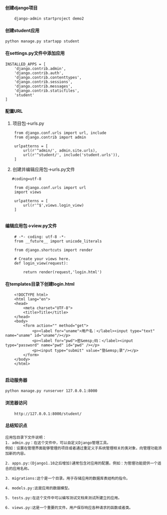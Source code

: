 #### 创建django项目 ####
```
    django-admin startproject demo2
```
    
#### 创建student应用 ####
```
python manage.py startapp student

```

#### 在settings.py文件中添加应用 ####
```
INSTALLED_APPS = [
    'django.contrib.admin',
    'django.contrib.auth',
    'django.contrib.contenttypes',
    'django.contrib.sessions',
    'django.contrib.messages',
    'django.contrib.staticfiles',
    'student'
]

```

#### 配置URL ####
1. 项目包->urls.py
```
    from django.conf.urls import url, include
    from django.contrib import admin
    
    urlpatterns = [
        url(r'^admin/', admin.site.urls),
        url(r'^student/', include('student.urls')),
    ]

```

2. 创建并编辑应用包->urls.py文件
```
   #coding=utf-8

    from django.conf.urls import url
    import views
    
    urlpatterns = [
        url(r'^$',views.login_view)
    ]


```

#### 编辑应用包->view.py文件
```
    # -*- coding: utf-8 -*-
    from __future__ import unicode_literals
    
    from django.shortcuts import render
    
    # Create your views here.
    def login_view(request):
        
        return render(request,'login.html')

```

#### 在templates目录下创建login.html
```
    <!DOCTYPE html>
    <html lang="en">
    <head>
        <meta charset="UTF-8">
        <title>Title</title>
    </head>
    <body>
        <form action="" method="get">
            <p><label for="uname">用户名：</label><input type="text" name="uname" id="uname"/></p>
            <p><label for="pwd">密&emsp;码：</label><input type="password" name="pwd" id="pwd" /></p>
            <p><input type="submit" value="登&emsp;录"/></p>
        </form>
    </body>
    </html>
    
```

#### 启动服务器


```
python manage.py runserver 127.0.0.1:8000

```

#### 浏览器访问

```
    http://127.0.0.1:8000/student/
```

#### 总结知识点
    应用包目录下文件说明：
    1. admin.py：在这个文件中，可以自定义Django管理工具。
    例如：设置在管理界面能够管理的项目或者通过重定义于系统管理相关的类对象，向管理功能添加新的内容。
    
    2. apps.py:(Django1.10之后增加)通常包含对应用的配置。例如：为管理功能提供一个适合的应用名称。
    
    3. migrations:这个是一个目录。用于存储应用的数据库表结构的指令。
    
    4. models.py:这是应用的数据模型。
    
    5. tests.py:在这个文件中可以编写测试文档来测试所建立的应用。
    
    6. views.py:这是一个重要的文件。用户保存响应各种请求的函数或者类。
    
    
